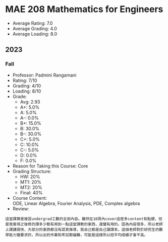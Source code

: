 # MAE 208 Mathematics for Engineers
- Average Rating: 7.0
- Average Grading: 4.0
- Average Loading: 8.0
## 2023
### Fall
- Professor: Padmini Rangamani
- Rating: 7/10
- Grading: 4/10
- Loading: 8/10
- Grade:
  - Avg: 2.93
  - A+: 5.0%
  - A: 5.0%
  - A-: 0.0%
  - B+: 15.0%
  - B: 30.0%
  - B-: 30.0%
  - C+: 5.0%
  - C: 10.0%
  - C-: 5.0%
  - D: 0.0%
  - F: 0.0%
- Reason for Taking this Course: Core
- Grading Structure:
  - HW: 20%
  - MT1: 20%
  - MT2: 20%
  - Final: 40%
- Course Content:  
ODE, Linear Algebra, Fourier Analysis, PDE, Complex algebra
- Review:  
```
這堂課算是複習undergrad工數的全部內容。雖然在10周內cover這麼多content有點硬，但是我覺得之後修的課多少都有用到一點這堂課教的東西，還蠻有用的。因為內容很多，所以老師上課講很快，大部分的東西都沒有認真推導，我自己都是自己讀課本。這個老師對於研究生的數學能力蠻要求的，所以出的作業和考試都偏難，可能是這樣所以班平均成績才會不高。
```
